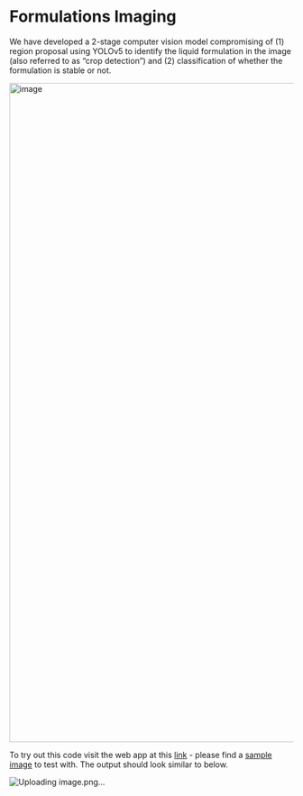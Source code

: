 # Formulations Imaging

We have developed a 2-stage computer vision model compromising of (1) region proposal using YOLOv5 to identify the liquid formulation in the image (also referred to as “crop detection”) and (2) classification of whether the formulation is stable or not. 

<img width="1170" alt="image" src="https://user-images.githubusercontent.com/56798326/233680769-40ed8222-744c-43a0-9dd0-cb4d9c3e1ef0.png">

To try out this code visit the web app at this [link](http://aket95.pythonanywhere.com/) - please find a [sample image](https://github.com/AniketChitre/stability-computer-vision/blob/master/data/images/opencv_02-03-2023_S118_False_post-pHAdj.png) to test with. The output should look similar to below.

![Uploading image.png…]()
